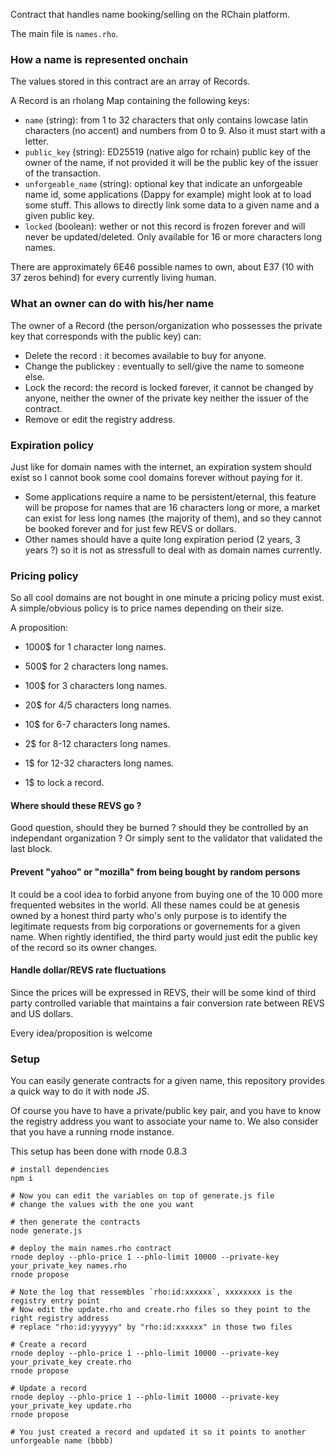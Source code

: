 Contract that handles name booking/selling on the RChain platform.

The main file is `names.rho`.

### How a name is represented onchain

The values stored in this contract are an array of Records.

A Record is an rholang Map containing the following keys:

- `name` (string): from 1 to 32 characters that only contains lowcase latin characters (no accent) and numbers from 0 to 9. Also it must start with a letter.
- `public_key` (string): ED25519 (native algo for rchain) public key of the owner of the name, if not provided it will be the public key of the issuer of the transaction.
- `unforgeable_name` (string): optional key that indicate an unforgeable name id, some applications (Dappy for example) might look at to load some stuff. This allows to directly link some data to a given name and a given public key.
- `locked` (boolean): wether or not this record is frozen forever and will never be updated/deleted. Only available for 16 or more characters long names.

There are approximately 6E46 possible names to own, about E37 (10 with 37 zeros behind) for every currently living human.

### What an owner can do with his/her name

The owner of a Record (the person/organization who possesses the private key that corresponds with the public key) can:

- Delete the record : it becomes available to buy for anyone.
- Change the publickey : eventually to sell/give the name to someone else.
- Lock the record: the record is locked forever, it cannot be changed by anyone, neither the owner of the private key neither the issuer of the contract.
- Remove or edit the registry address.

### Expiration policy

Just like for domain names with the internet, an expiration system should exist so I cannot book some cool domains forever without paying for it.

- Some applications require a name to be persistent/eternal, this feature will be propose for names that are 16 characters long or more, a market can exist for less long names (the majority of them), and so they cannot be booked forever and for just few REVS or dollars.
- Other names should have a quite long expiration period (2 years, 3 years ?) so it is not as stressfull to deal with as domain names currently.

### Pricing policy

So all cool domains are not bought in one minute a pricing policy must exist. A simple/obvious policy is to price names depending on their size.

A proposition:

- 1000\$ for 1 character long names.
- 500\$ for 2 characters long names.
- 100\$ for 3 characters long names.
- 20\$ for 4/5 characters long names.
- 10\$ for 6-7 characters long names.
- 2\$ for 8-12 characters long names.
- 1\$ for 12-32 characters long names.

- 1\$ to lock a record.

#### Where should these REVS go ?

Good question, should they be burned ? should they be controlled by an independant organization ? Or simply sent to the validator that validated the last block.

#### Prevent "yahoo" or "mozilla" from being bought by random persons

It could be a cool idea to forbid anyone from buying one of the 10 000 more frequented websites in the world. All these names could be at genesis owned by a honest third party who's only purpose is to identify the legitimate requests from big corporations or governements for a given name. When rightly identified, the third party would just edit the public key of the record so its owner changes.

#### Handle dollar/REVS rate fluctuations

Since the prices will be expressed in REVS, their will be some kind of third party controlled variable that maintains a fair conversion rate between REVS and US dollars.

Every idea/proposition is welcome

### Setup

You can easily generate contracts for a given name, this repository provides a quick way to do it with node JS.

Of course you have to have a private/public key pair, and you have to know the registry address you want to associate your name to. We also consider that you have a running rnode instance.

This setup has been done with rnode 0.8.3

```
# install dependencies
npm i

# Now you can edit the variables on top of generate.js file
# change the values with the one you want

# then generate the contracts
node generate.js

# deploy the main names.rho contract
rnode deploy --phlo-price 1 --phlo-limit 10000 --private-key your_private_key names.rho
rnode propose

# Note the log that ressembles `rho:id:xxxxxx`, xxxxxxxx is the registry entry point
# Now edit the update.rho and create.rho files so they point to the right registry address
# replace "rho:id:yyyyyy" by "rho:id:xxxxxx" in those two files

# Create a record
rnode deploy --phlo-price 1 --phlo-limit 10000 --private-key your_private_key create.rho
rnode propose

# Update a record
rnode deploy --phlo-price 1 --phlo-limit 10000 --private-key your_private_key update.rho
rnode propose

# You just created a record and updated it so it points to another unforgeable name (bbbb)

```
